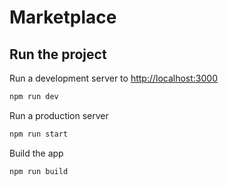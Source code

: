 # Marketplace

## Run the project

Run a development server to [http://localhost:3000](http://localhost:3000)

```sh
npm run dev
```

Run a production server

```sh
npm run start
```

Build the app

```sh
npm run build
```
